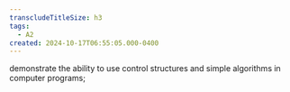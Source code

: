 ```yaml
---
transcludeTitleSize: h3
tags:
  - A2
created: 2024-10-17T06:55:05.000-0400
---
```

demonstrate the ability to use control structures and simple algorithms in computer programs;